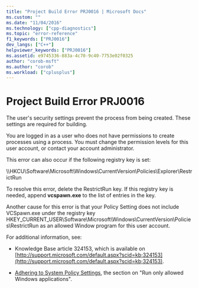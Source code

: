 ```yaml
---
title: "Project Build Error PRJ0016 | Microsoft Docs"
ms.custom: ""
ms.date: "11/04/2016"
ms.technology: ["cpp-diagnostics"]
ms.topic: "error-reference"
f1_keywords: ["PRJ0016"]
dev_langs: ["C++"]
helpviewer_keywords: ["PRJ0016"]
ms.assetid: e9745336-883a-4c70-9c40-7753e02f0325
author: "corob-msft"
ms.author: "corob"
ms.workload: ["cplusplus"]
---
```

# Project Build Error PRJ0016

The user's security settings prevent the process from being created. These settings are required for building.

You are logged in as a user who does not have permissions to create processes using a process. You must change the permission levels for this user account, or contact your account administrator.

This error can also occur if the following registry key is set:

\\\HKCU\Software\Microsoft\Windows\CurrentVersion\Policies\Explorer\RestrictRun

To resolve this error, delete the RestrictRun key. If this registry key is needed, append **vcspawn.exe** to the list of entries in the key.

Another cause for this error is that your Policy Setting does not include VCSpawn.exe under the registry key HKEY_CURRENT_USER\Software\Microsoft\Windows\CurrentVersion\Policies\RestrictRun as an allowed Window program for this user account.

For additional information, see:

- Knowledge Base article 324153, which is available on [http://support.microsoft.com/default.aspx?scid=kb;324153](http://support.microsoft.com/default.aspx?scid=kb;324153).

- [Adhering to System Policy Settings](https://msdn.microsoft.com/library/aa372139), the section on "Run only allowed Windows applications".
